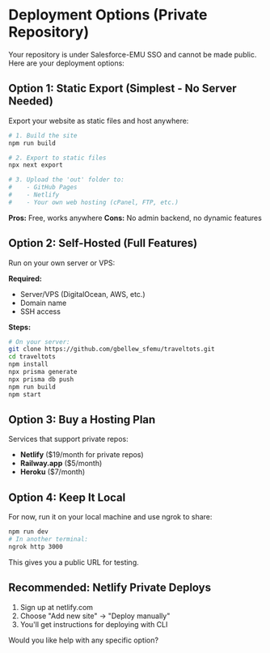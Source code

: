 # Deployment Options (Private Repository)

Your repository is under Salesforce-EMU SSO and cannot be made public.
Here are your deployment options:

## Option 1: Static Export (Simplest - No Server Needed)

Export your website as static files and host anywhere:

```bash
# 1. Build the site
npm run build

# 2. Export to static files
npx next export

# 3. Upload the 'out' folder to:
#    - GitHub Pages
#    - Netlify
#    - Your own web hosting (cPanel, FTP, etc.)
```

**Pros:** Free, works anywhere
**Cons:** No admin backend, no dynamic features

## Option 2: Self-Hosted (Full Features)

Run on your own server or VPS:

**Required:**
- Server/VPS (DigitalOcean, AWS, etc.)
- Domain name
- SSH access

**Steps:**
```bash
# On your server:
git clone https://github.com/gbellew_sfemu/traveltots.git
cd traveltots
npm install
npx prisma generate
npx prisma db push
npm run build
npm start
```

## Option 3: Buy a Hosting Plan

Services that support private repos:
- **Netlify** ($19/month for private repos)
- **Railway.app** ($5/month)
- **Heroku** ($7/month)

## Option 4: Keep It Local

For now, run it on your local machine and use ngrok to share:

```bash
npm run dev
# In another terminal:
ngrok http 3000
```

This gives you a public URL for testing.

## Recommended: Netlify Private Deploys

1. Sign up at netlify.com
2. Choose "Add new site" → "Deploy manually"
3. You'll get instructions for deploying with CLI

Would you like help with any specific option?

